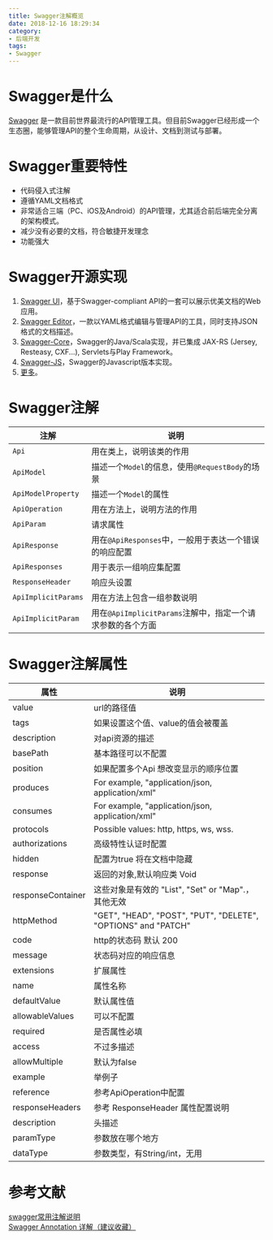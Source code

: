 ```yaml
---
title: Swagger注解概览
date: 2018-12-16 18:29:34
category:
- 后端开发
tags:
- Swagger
---
```


# Swagger是什么

[Swagger](https://link.jianshu.com/?t=http://swagger.io/) 是一款目前世界最流行的API管理工具。但目前Swagger已经形成一个生态圈，能够管理API的整个生命周期，从设计、文档到测试与部署。

<!-- more -->

# Swagger重要特性

- 代码侵入式注解
- 遵循YAML文档格式
- 非常适合三端（PC、iOS及Android）的API管理，尤其适合前后端完全分离的架构模式。
- 减少没有必要的文档，符合敏捷开发理念
- 功能强大

# Swagger开源实现

1. [Swagger UI](https://link.jianshu.com?t=https://github.com/swagger-api/swagger-ui)，基于Swagger-compliant API的一套可以展示优美文档的Web应用。
2. [Swagger Editor](https://link.jianshu.com?t=https://github.com/swagger-api/swagger-editor)，一款以YAML格式编辑与管理API的工具，同时支持JSON格式的文档描述。
3.  [Swagger-Core](https://link.jianshu.com?t=https://github.com/swagger-api/swagger-core)，Swagger的Java/Scala实现，并已集成 JAX-RS (Jersey, Resteasy, CXF...), Servlets与Play Framework。
4.  [Swagger-JS](https://link.jianshu.com?t=https://github.com/swagger-api/swagger-js)，Swagger的Javascript版本实现。
5. [更多](https://link.jianshu.com/?t=http://swagger.io/open-source-integrations/)。

# Swagger注解

| 注解           |       说明                       |
| ---------------- | ---------------------------- |
| `Api`            |  用在类上，说明该类的作用 	  |
| `ApiModel`       | 描述一个`Model`的信息，使用`@RequestBody`的场景 |
| `ApiModelProperty` | 描述一个`Model`的属性 |
| `ApiOperation`   | 用在方法上，说明方法的作用 |
| `ApiParam`       | 请求属性 |
| `ApiResponse`    | 用在`@ApiResponses`中，一般用于表达一个错误的响应配置 |
| `ApiResponses`   | 用于表示一组响应集配置 |
| `ResponseHeader` | 响应头设置 |
| `ApiImplicitParams` | 用在方法上包含一组参数说明 |
| `ApiImplicitParam` | 用在`@ApiImplicitParams`注解中，指定一个请求参数的各个方面 |

# Swagger注解属性

 属性 | 说明
 ---- | ---- 
 value | url的路径值   
 tags |如果设置这个值、value的值会被覆盖  
 description |对api资源的描述   
 basePath |基本路径可以不配置   
 position |如果配置多个Api 想改变显示的顺序位置   
 produces |For example, "application/json, application/xml"   
 consumes |For example, "application/json, application/xml"   
 protocols |Possible values: http, https, ws, wss.   
 authorizations |高级特性认证时配置   
 hidden |配置为true 将在文档中隐藏
 response|返回的对象,默认响应类 Void
 responseContainer | 这些对象是有效的 "List", "Set" or "Map".，其他无效
 httpMethod | "GET", "HEAD", "POST", "PUT", "DELETE", "OPTIONS" and "PATCH"
 code | http的状态码 默认 200
 message | 状态码对应的响应信息
 extensions | 扩展属性
 name | 属性名称
 defaultValue | 默认属性值
 allowableValues | 可以不配置
 required | 是否属性必填
 access | 不过多描述
 allowMultiple | 默认为false
 example | 举例子
 reference | 参考ApiOperation中配置
 responseHeaders | 参考 ResponseHeader 属性配置说明
 description	| 头描述
 paramType |参数放在哪个地方
 dataType| 参数类型，有String/int，无用


# 参考文献

[swagger常用注解说明](https://www.jianshu.com/p/12f4394462d5)   
[Swagger Annotation 详解（建议收藏）](https://www.jianshu.com/p/b0b19368e4a8)  
